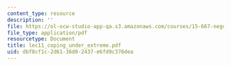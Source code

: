 ```yaml
---
content_type: resource
description: ''
file: https://ol-ocw-studio-app-qa.s3.amazonaws.com/courses/15-667-negotiation-and-conflict-management-spring-2001/dbf8cf1c2d6136d02437e6fd9c376dea_lec11_coping_under_extreme.pdf
file_type: application/pdf
resourcetype: Document
title: lec11_coping_under_extreme.pdf
uid: dbf8cf1c-2d61-36d0-2437-e6fd9c376dea
---
```

